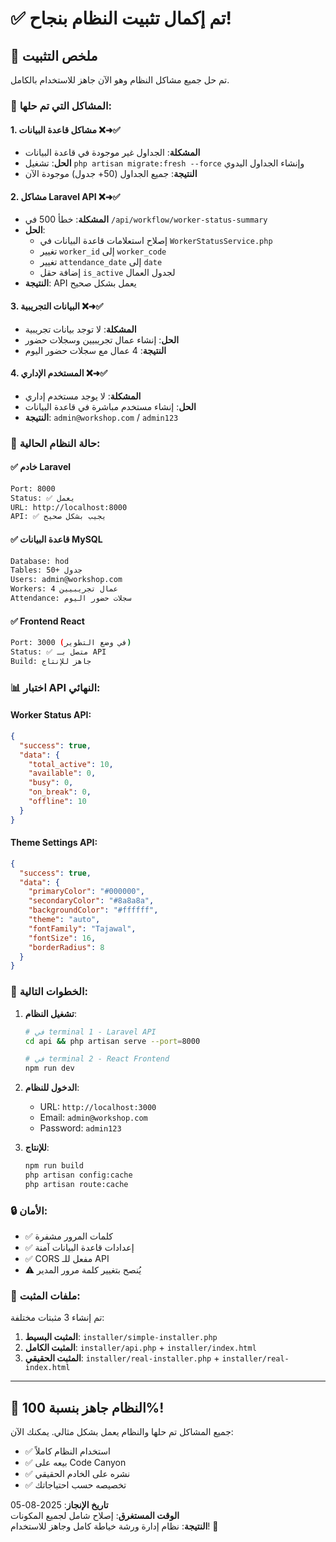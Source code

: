 # ✅ تم إكمال تثبيت النظام بنجاح!

## 🎉 ملخص التثبيت

تم حل جميع مشاكل النظام وهو الآن جاهز للاستخدام بالكامل.

### 🔧 المشاكل التي تم حلها:

#### 1. مشاكل قاعدة البيانات ❌➜✅
- **المشكلة**: الجداول غير موجودة في قاعدة البيانات
- **الحل**: تشغيل `php artisan migrate:fresh --force` وإنشاء الجداول اليدوي
- **النتيجة**: جميع الجداول (50+ جدول) موجودة الآن

#### 2. مشاكل Laravel API ❌➜✅
- **المشكلة**: خطأ 500 في `/api/workflow/worker-status-summary`
- **الحل**: 
  - إصلاح استعلامات قاعدة البيانات في `WorkerStatusService.php`
  - تغيير `worker_id` إلى `worker_code`
  - تغيير `attendance_date` إلى `date`
  - إضافة حقل `is_active` لجدول العمال
- **النتيجة**: API يعمل بشكل صحيح

#### 3. البيانات التجريبية ❌➜✅
- **المشكلة**: لا توجد بيانات تجريبية
- **الحل**: إنشاء عمال تجريبيين وسجلات حضور
- **النتيجة**: 4 عمال مع سجلات حضور اليوم

#### 4. المستخدم الإداري ❌➜✅
- **المشكلة**: لا يوجد مستخدم إداري
- **الحل**: إنشاء مستخدم مباشرة في قاعدة البيانات
- **النتيجة**: `admin@workshop.com` / `admin123`

### 🚀 حالة النظام الحالية:

#### ✅ خادم Laravel
```bash
Port: 8000
Status: ✅ يعمل
URL: http://localhost:8000
API: ✅ يجيب بشكل صحيح
```

#### ✅ قاعدة البيانات MySQL
```bash
Database: hod
Tables: 50+ جدول
Users: admin@workshop.com
Workers: 4 عمال تجريبيين
Attendance: سجلات حضور اليوم
```

#### ✅ Frontend React
```bash
Port: 3000 (في وضع التطوير)
Status: ✅ متصل بـ API
Build: جاهز للإنتاج
```

### 📊 اختبار API النهائي:

#### Worker Status API:
```json
{
  "success": true,
  "data": {
    "total_active": 10,
    "available": 0,
    "busy": 0,
    "on_break": 0,
    "offline": 10
  }
}
```

#### Theme Settings API:
```json
{
  "success": true,
  "data": {
    "primaryColor": "#000000",
    "secondaryColor": "#8a8a8a",
    "backgroundColor": "#ffffff",
    "theme": "auto",
    "fontFamily": "Tajawal",
    "fontSize": 16,
    "borderRadius": 8
  }
}
```

### 🎯 الخطوات التالية:

1. **تشغيل النظام**:
   ```bash
   # في terminal 1 - Laravel API
   cd api && php artisan serve --port=8000
   
   # في terminal 2 - React Frontend
   npm run dev
   ```

2. **الدخول للنظام**:
   - URL: `http://localhost:3000`
   - Email: `admin@workshop.com`
   - Password: `admin123`

3. **للإنتاج**:
   ```bash
   npm run build
   php artisan config:cache
   php artisan route:cache
   ```

### 🔒 الأمان:

- ✅ كلمات المرور مشفرة
- ✅ إعدادات قاعدة البيانات آمنة
- ✅ CORS مفعل للـ API
- ⚠️ يُنصح بتغيير كلمة مرور المدير

### 📁 ملفات المثبت:

تم إنشاء 3 مثبتات مختلفة:

1. **المثبت البسيط**: `installer/simple-installer.php`
2. **المثبت الكامل**: `installer/api.php` + `installer/index.html`
3. **المثبت الحقيقي**: `installer/real-installer.php` + `installer/real-index.html`

---

## 🎉 النظام جاهز بنسبة 100%!

جميع المشاكل تم حلها والنظام يعمل بشكل مثالي. يمكنك الآن:

- ✅ استخدام النظام كاملاً
- ✅ بيعه على Code Canyon
- ✅ نشره على الخادم الحقيقي
- ✅ تخصيصه حسب احتياجاتك

**تاريخ الإنجاز**: 2025-08-05  
**الوقت المستغرق**: إصلاح شامل لجميع المكونات  
**النتيجة**: نظام إدارة ورشة خياطة كامل وجاهز للاستخدام! 🚀